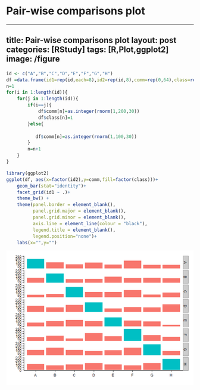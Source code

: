 # Pair-wise comparisons plot
---
title: Pair-wise comparisons plot
layout: post
categories: [RStudy]
tags: [R,Plot,ggplot2]
image: /figure
---

```r
id <- c("A","B","C","D","E","F","G","H")
df =data.frame(id1=rep(id,each=8),id2=rep(id,8),comm=rep(0,64),class=rep(0,64))
n=1
for(i in 1:length(id)){
    for(j in 1:length(id)){
        if(i==j){
            df$comm[n]=as.integer(rnorm(1,200,30))
            df$class[n]=1
        }else{
            
           df$comm[n]=as.integer(rnorm(1,100,30))
        }
        n=n+1
    }
}
```


```r
library(ggplot2)
ggplot(df, aes(x=factor(id2),y=comm,fill=factor(class)))+
    geom_bar(stat="identity")+
    facet_grid(id1 ~ .)+
    theme_bw() + 
    theme(panel.border = element_blank(), 
          panel.grid.major = element_blank(), 
          panel.grid.minor = element_blank(), 
          axis.line = element_line(colour = "black"),
          legend.title = element_blank(),
          legend.position="none")+
    labs(x="",y="")
```

![plot of chunk pairwiseplot](/figure/pairwiseplot.png) 


